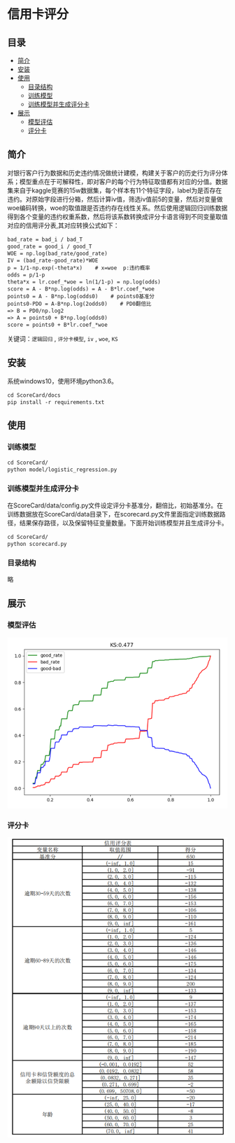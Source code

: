 # 信用卡评分


## 目录
- [简介](#简介)
- [安装](#安装)
- [使用](#使用)
    - [目录结构](#目录结构)
    - [训练模型](#训练模型)
    - [训练模型并生成评分卡](#训练模型并生成评分卡)
- [展示](#展示)
    - [模型评估](#模型评估)
    - [评分卡](#评分卡)
    
    
## 简介

对银行客户行为数据和历史违约情况做统计建模，构建关于客户的历史行为评分体系；模型重点在于可解释性，即对客户的每个行为特征取值都有对应的分值。数据集来自于kaggle竞赛的15w数据集，每个样本有11个特征字段，label为是否存在违约。对原始字段进行分箱，然后计算iv值，筛选iv值前5的变量，然后对变量做woe编码转换，woe的取值跟是否违约存在线性关系。然后使用逻辑回归训练数据得到各个变量的违约权重系数，然后将该系数转换成评分卡语言得到不同变量取值对应的信用评分表,其对应转换公式如下：
    
    bad_rate = bad_i / bad_T
    good_rate = good_i / good_T
    WOE = np.log(bad_rate/good_rate)
    IV = (bad_rate-good_rate)*WOE
    p = 1/1-np.exp(-theta*x)    # x=woe  p:违约概率
    odds = p/1-p
    theta*x = lr.coef_*woe = ln(1/1-p) = np.log(odds)
    score = A - B*np.log(odds) = A - B*lr.coef_*woe
    points0 = A - B*np.log(odds0)    # points0基准分
    points0-PDO = A-B*np.log(2odds0)    # PD0翻倍比
    => B = PD0/np.log2
    => A = points0 + B*np.log(odds0)
    score = points0 + B*lr.coef_*woe
    
关键词：`逻辑回归` , `评分卡模型`, `iv` , `woe`, `KS`

## 安装

系统windows10，使用环境python3.6。

    cd ScoreCard/docs
    pip install -r requirements.txt 

## 使用

### 训练模型

    cd ScoreCard/
    python model/logistic_regression.py
    
### 训练模型并生成评分卡

在ScoreCard/data/config.py文件设定评分卡基准分，翻倍比，初始基准分。在训练数据放在ScoreCard/data目录下，在scorecard.py文件里面指定训练数据路径，结果保存路径，以及保留特征变量数量。下面开始训练模型并且生成评分卡。

    cd ScoreCard/
    python scorecard.py
    
### 目录结构
略

## 展示

### 模型评估

![ks曲线](https://github.com/xumoremore/ScoreCard/blob/main/docs/KS.png)

### 评分卡

![信用评分表](https://github.com/xumoremore/ScoreCard/blob/main/docs/scorecard.png)


